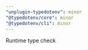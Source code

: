 ```yaml
---
"unplugin-typedotenv": minor
"@typedotenv/core": minor
"@typedotenv/cli": minor
---
```


Runtime type check

